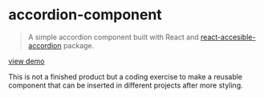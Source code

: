 # accordion-component
>A simple accordion component built with React and [react-accesible-accordion](https://www.npmjs.com/package/react-accessible-accordion) package.

[view demo](https://fervent-volhard-b54674.netlify.app/)

This is not a finished product but a coding exercise to make a reusable component that can be inserted in different projects after more styling.